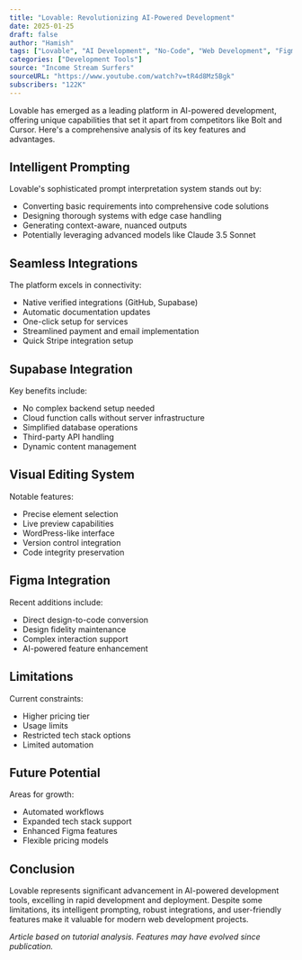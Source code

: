 ```yaml
---
title: "Lovable: Revolutionizing AI-Powered Development"
date: 2025-01-25
draft: false
author: "Hamish"
tags: ["Lovable", "AI Development", "No-Code", "Web Development", "Figma"]
categories: ["Development Tools"]
source: "Income Stream Surfers"
sourceURL: "https://www.youtube.com/watch?v=tR4d8Mz5Bgk"
subscribers: "122K"
---
```



Lovable has emerged as a leading platform in AI-powered development, offering unique capabilities that set it apart from competitors like Bolt and Cursor. Here's a comprehensive analysis of its key features and advantages.

## Intelligent Prompting
Lovable's sophisticated prompt interpretation system stands out by:
* Converting basic requirements into comprehensive code solutions
* Designing thorough systems with edge case handling
* Generating context-aware, nuanced outputs
* Potentially leveraging advanced models like Claude 3.5 Sonnet

## Seamless Integrations
The platform excels in connectivity:
* Native verified integrations (GitHub, Supabase)
* Automatic documentation updates
* One-click setup for services
* Streamlined payment and email implementation
* Quick Stripe integration setup

## Supabase Integration
Key benefits include:
* No complex backend setup needed
* Cloud function calls without server infrastructure
* Simplified database operations
* Third-party API handling
* Dynamic content management

## Visual Editing System
Notable features:
* Precise element selection
* Live preview capabilities
* WordPress-like interface
* Version control integration
* Code integrity preservation

## Figma Integration
Recent additions include:
* Direct design-to-code conversion
* Design fidelity maintenance
* Complex interaction support
* AI-powered feature enhancement

## Limitations
Current constraints:
* Higher pricing tier
* Usage limits
* Restricted tech stack options
* Limited automation

## Future Potential
Areas for growth:
* Automated workflows
* Expanded tech stack support
* Enhanced Figma features
* Flexible pricing models

## Conclusion
Lovable represents significant advancement in AI-powered development tools, excelling in rapid development and deployment. Despite some limitations, its intelligent prompting, robust integrations, and user-friendly features make it valuable for modern web development projects.

*Article based on tutorial analysis. Features may have evolved since publication.*